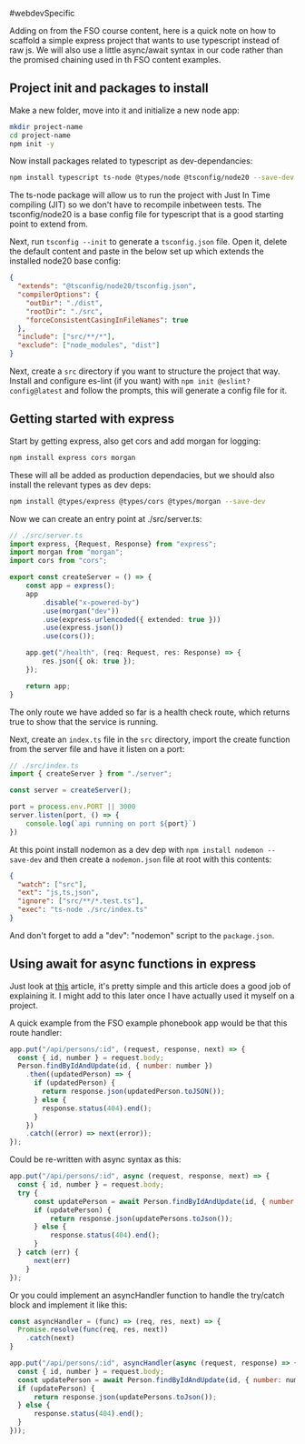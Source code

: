 #webdevSpecific 

Adding on from the FSO course content, here is a quick note on how to scaffold a simple express project that wants to use typescript instead of raw js. We will also use a little async/await syntax in our code rather than the promised chaining used in th FSO content examples.

## Project init and packages to install
Make a new folder, move into it and initialize a new node app:
```bash
mkdir project-name
cd project-name
npm init -y
```
Now install packages related to typescript as dev-dependancies:
```bash
npm install typescript ts-node @types/node @tsconfig/node20 --save-dev
```
The ts-node package will allow us to run the project with Just In Time compiling (JIT) so we don't have to recompile inbetween tests.  The tsconfig/node20 is a base config file for typescript that is a good starting point to extend from.

Next, run `tsconfig --init` to generate a `tsconfig.json` file. Open it, delete the default content and paste in the below set up which  extends the installed node20 base config:
```json
{
  "extends": "@tsconfig/node20/tsconfig.json",
  "compilerOptions": {
    "outDir": "./dist",
    "rootDir": "./src",
    "forceConsistentCasingInFileNames": true
  },
  "include": ["src/**/*"],
  "exclude": ["node_modules", "dist"]
}
```
Next, create a `src` directory if you want to structure the project that way. Install and configure es-lint (if you want) with `npm init @eslint?config@latest` and follow the prompts, this will generate a config file for it. 

## Getting started with express
Start by getting express, also get cors and add morgan for logging:
```bash
npm install express cors morgan
```
These will all be added as production dependacies, but we should also install the relevant types as dev deps:
```bash
npm install @types/express @types/cors @types/morgan --save-dev
```
Now we can create an entry point at ./src/server.ts:
```ts
// ./src/server.ts
import express, {Request, Response} from "express";
import morgan from "morgan";
import cors from "cors";

export const createServer = () => {
	const app = express();
	app
		.disable("x-powered-by")
		.use(morgan("dev"))
		.use(express-urlencoded({ extended: true }))
		.use(express.json())
		.use(cors());

	app.get("/health", (req: Request, res: Response) => {
		res.json({ ok: true });
	});

	return app;
}
```
The only route we have added so far is a health check route, which returns true to show that the service is running.

Next, create an `index.ts` file in the `src` directory, import the create function from the server file and have it listen on a port:
```ts
// ./src/index.ts
import { createServer } from "./server";

const server = createServer();

port = process.env.PORT || 3000
server.listen(port, () => {
	console.log(`api running on port ${port}`)
})
```
At this point install nodemon as a dev dep with `npm install nodemon --save-dev` and then create a `nodemon.json` file at root with this contents:
```json
{
  "watch": ["src"],
  "ext": "js,ts,json",
  "ignore": ["src/**/*.test.ts"],
  "exec": "ts-node ./src/index.ts"
}
```
And don't forget to add a "dev": "nodemon" script to the `package.json`.

## Using await for async functions in express
Just look at [this](https://ioannisioannou.me/using-async-await-in-express-js/) article, it's pretty simple and this article does a good job of explaining it. I might add to this later once I have actually used it myself on a project.

A quick example from the FSO example phonebook app would be that this route handler:
```js
app.put("/api/persons/:id", (request, response, next) => {
  const { id, number } = request.body;
  Person.findByIdAndUpdate(id, { number: number })
    .then((updatedPerson) => {
      if (updatedPerson) {
        return response.json(updatedPerson.toJSON());
      } else {
        response.status(404).end();
      }
    })
    .catch((error) => next(error));
});
```
Could be re-written with async syntax as this:
```js
app.put("/api/persons/:id", async (request, response, next) => {
  const { id, number } = request.body;
  try {
	  const updatePerson = await Person.findByIdAndUpdate(id, { number: number })
	  if (updatePerson) {
		  return response.json(updatePersons.toJson());
	  } else {
		  response.status(404).end();
	  }
  } catch (err) {
	  next(err)
	}
});
```
Or you could implement an asyncHandler function to handle the try/catch block and implement it like this:
```js
const asyncHandler = (func) => (req, res, next) => {
  Promise.resolve(func(req, res, next))
    .catch(next)
}

app.put("/api/persons/:id", asyncHandler(async (request, response) => {
  const { id, number } = request.body;
  const updatePerson = await Person.findByIdAndUpdate(id, { number: number })
  if (updatePerson) {
	  return response.json(updatePersons.toJson());
  } else {
	  response.status(404).end();
  }
}));
```